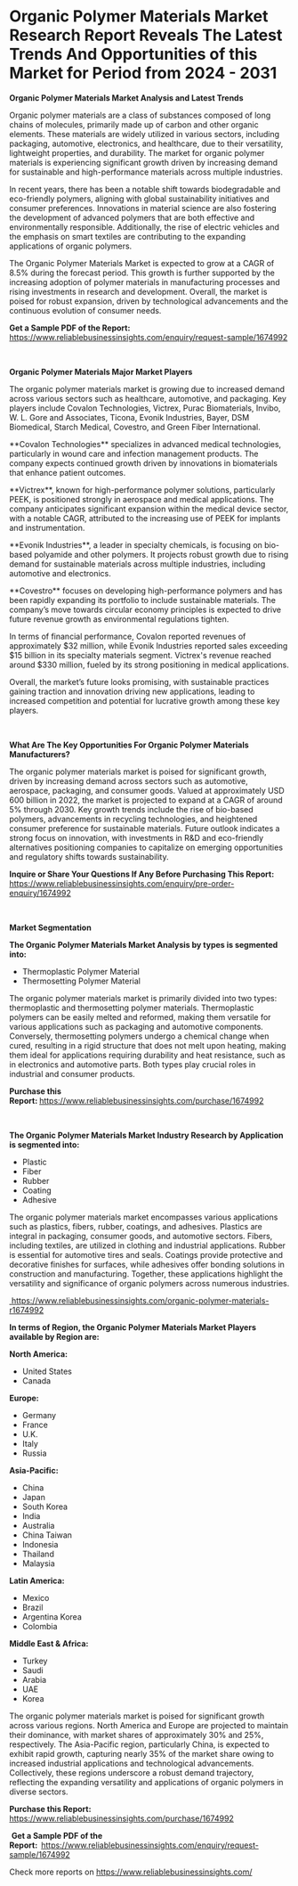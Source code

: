 <p><h1>Organic Polymer Materials Market Research Report Reveals The Latest Trends And Opportunities of this Market for Period from 2024 - 2031</h1></p><p><strong>Organic Polymer Materials Market Analysis and Latest Trends</strong></p>
<p><p>Organic polymer materials are a class of substances composed of long chains of molecules, primarily made up of carbon and other organic elements. These materials are widely utilized in various sectors, including packaging, automotive, electronics, and healthcare, due to their versatility, lightweight properties, and durability. The market for organic polymer materials is experiencing significant growth driven by increasing demand for sustainable and high-performance materials across multiple industries.</p><p>In recent years, there has been a notable shift towards biodegradable and eco-friendly polymers, aligning with global sustainability initiatives and consumer preferences. Innovations in material science are also fostering the development of advanced polymers that are both effective and environmentally responsible. Additionally, the rise of electric vehicles and the emphasis on smart textiles are contributing to the expanding applications of organic polymers.</p><p>The Organic Polymer Materials Market is expected to grow at a CAGR of 8.5% during the forecast period. This growth is further supported by the increasing adoption of polymer materials in manufacturing processes and rising investments in research and development. Overall, the market is poised for robust expansion, driven by technological advancements and the continuous evolution of consumer needs.</p></p>
<p><strong>Get a Sample PDF of the Report:&nbsp;</strong> <a href="https://www.reliablebusinessinsights.com/enquiry/request-sample/1674992?utm_campaign=100&utm_medium=2&utm_source=Github&utm_content=ia&utm_term=28122024&utm_id=organic-polymer-materials">https://www.reliablebusinessinsights.com/enquiry/request-sample/1674992</a></p>
<p>&nbsp;</p>
<p><strong>Organic Polymer Materials Major Market Players</strong></p>
<p><p>The organic polymer materials market is growing due to increased demand across various sectors such as healthcare, automotive, and packaging. Key players include Covalon Technologies, Victrex, Purac Biomaterials, Invibo, W. L. Gore and Associates, Ticona, Evonik Industries, Bayer, DSM Biomedical, Starch Medical, Covestro, and Green Fiber International.</p><p>**Covalon Technologies** specializes in advanced medical technologies, particularly in wound care and infection management products. The company expects continued growth driven by innovations in biomaterials that enhance patient outcomes. </p><p>**Victrex**, known for high-performance polymer solutions, particularly PEEK, is positioned strongly in aerospace and medical applications. The company anticipates significant expansion within the medical device sector, with a notable CAGR, attributed to the increasing use of PEEK for implants and instrumentation.</p><p>**Evonik Industries**, a leader in specialty chemicals, is focusing on bio-based polyamide and other polymers. It projects robust growth due to rising demand for sustainable materials across multiple industries, including automotive and electronics.</p><p>**Covestro** focuses on developing high-performance polymers and has been rapidly expanding its portfolio to include sustainable materials. The company’s move towards circular economy principles is expected to drive future revenue growth as environmental regulations tighten.</p><p>In terms of financial performance, Covalon reported revenues of approximately $32 million, while Evonik Industries reported sales exceeding $15 billion in its specialty materials segment. Victrex's revenue reached around $330 million, fueled by its strong positioning in medical applications.</p><p>Overall, the market’s future looks promising, with sustainable practices gaining traction and innovation driving new applications, leading to increased competition and potential for lucrative growth among these key players.</p></p>
<p>&nbsp;</p>
<p><strong>What Are The Key Opportunities For Organic Polymer Materials Manufacturers?</strong></p>
<p><p>The organic polymer materials market is poised for significant growth, driven by increasing demand across sectors such as automotive, aerospace, packaging, and consumer goods. Valued at approximately USD 600 billion in 2022, the market is projected to expand at a CAGR of around 5% through 2030. Key growth trends include the rise of bio-based polymers, advancements in recycling technologies, and heightened consumer preference for sustainable materials. Future outlook indicates a strong focus on innovation, with investments in R&D and eco-friendly alternatives positioning companies to capitalize on emerging opportunities and regulatory shifts towards sustainability.</p></p>
<p><strong>Inquire or Share Your Questions If Any Before Purchasing This Report:</strong> <a href="https://www.reliablebusinessinsights.com/enquiry/pre-order-enquiry/1674992?utm_campaign=100&utm_medium=2&utm_source=Github&utm_content=ia&utm_term=28122024&utm_id=organic-polymer-materials">https://www.reliablebusinessinsights.com/enquiry/pre-order-enquiry/1674992</a></p>
<p>&nbsp;</p>
<p><strong>Market Segmentation</strong></p>
<p><strong>The Organic Polymer Materials Market Analysis by types is segmented into:</strong></p>
<p><ul><li>Thermoplastic Polymer Material</li><li>Thermosetting Polymer Material</li></ul></p>
<p><p>The organic polymer materials market is primarily divided into two types: thermoplastic and thermosetting polymer materials. Thermoplastic polymers can be easily melted and reformed, making them versatile for various applications such as packaging and automotive components. Conversely, thermosetting polymers undergo a chemical change when cured, resulting in a rigid structure that does not melt upon heating, making them ideal for applications requiring durability and heat resistance, such as in electronics and automotive parts. Both types play crucial roles in industrial and consumer products.</p></p>
<p><strong>Purchase this Report:&nbsp;</strong><a href="https://www.reliablebusinessinsights.com/purchase/1674992?utm_campaign=100&utm_medium=2&utm_source=Github&utm_content=ia&utm_term=28122024&utm_id=organic-polymer-materials">https://www.reliablebusinessinsights.com/purchase/1674992</a></p>
<p>&nbsp;</p>
<p><strong>The Organic Polymer Materials Market Industry Research by Application is segmented into:</strong></p>
<p><ul><li>Plastic</li><li>Fiber</li><li>Rubber</li><li>Coating</li><li>Adhesive</li></ul></p>
<p><p>The organic polymer materials market encompasses various applications such as plastics, fibers, rubber, coatings, and adhesives. Plastics are integral in packaging, consumer goods, and automotive sectors. Fibers, including textiles, are utilized in clothing and industrial applications. Rubber is essential for automotive tires and seals. Coatings provide protective and decorative finishes for surfaces, while adhesives offer bonding solutions in construction and manufacturing. Together, these applications highlight the versatility and significance of organic polymers across numerous industries.</p></p>
<p><a href="https://www.reliablebusinessinsights.com/organic-polymer-materials-r1674992?utm_campaign=100&utm_medium=2&utm_source=Github&utm_content=ia&utm_term=28122024&utm_id=organic-polymer-materials">&nbsp;https://www.reliablebusinessinsights.com/organic-polymer-materials-r1674992</a></p>
<p><strong>In terms of Region, the Organic Polymer Materials Market Players available by Region are:</strong></p>
<p>
    <p> <strong> North America: </strong>
        <ul>
            <li>United States</li>
            <li>Canada</li>
        </ul>
        </p> 
    <p> <strong> Europe: </strong>
        <ul>
            <li>Germany</li>
            <li>France</li>
            <li>U.K.</li>
            <li>Italy</li>
            <li>Russia</li>
        </ul>
        </p> 
    <p> <strong> Asia-Pacific: </strong>
        <ul>
            <li>China</li>
            <li>Japan</li>
            <li>South Korea</li>
            <li>India</li>
            <li>Australia</li>
            <li>China Taiwan</li>
            <li>Indonesia</li>
            <li>Thailand</li>
            <li>Malaysia</li>
        </ul>
        </p> 
    <p> <strong> Latin America: </strong>
        <ul>
            <li>Mexico</li>
            <li>Brazil</li>
            <li>Argentina Korea</li>
            <li>Colombia</li>
        </ul>
        </p> 
    <p> <strong> Middle East & Africa: </strong>
        <ul>
            <li>Turkey</li>
            <li>Saudi</li>
            <li>Arabia</li>
            <li>UAE</li>
            <li>Korea</li>
        </ul>
    </p>
    </p>
<p><p>The organic polymer materials market is poised for significant growth across various regions. North America and Europe are projected to maintain their dominance, with market shares of approximately 30% and 25%, respectively. The Asia-Pacific region, particularly China, is expected to exhibit rapid growth, capturing nearly 35% of the market share owing to increased industrial applications and technological advancements. Collectively, these regions underscore a robust demand trajectory, reflecting the expanding versatility and applications of organic polymers in diverse sectors.</p></p>
<p><strong>Purchase this Report: </strong><a href="https://www.reliablebusinessinsights.com/purchase/1674992?utm_campaign=100&utm_medium=2&utm_source=Github&utm_content=ia&utm_term=28122024&utm_id=organic-polymer-materials">https://www.reliablebusinessinsights.com/purchase/1674992</a></p>
<p>&nbsp;<strong>Get a Sample PDF of the Report:&nbsp;&nbsp;</strong><a href="https://www.reliablebusinessinsights.com/enquiry/request-sample/1674992?utm_campaign=100&utm_medium=2&utm_source=Github&utm_content=ia&utm_term=28122024&utm_id=organic-polymer-materials">https://www.reliablebusinessinsights.com/enquiry/request-sample/1674992</a></p>
<p><strong></strong></p>
<p>Check more reports on <a href="https://www.reliablebusinessinsights.com/?utm_campaign=100&utm_medium=2&utm_source=Github&utm_content=ia&utm_term=28122024&utm_id=organic-polymer-materials">https://www.reliablebusinessinsights.com/</a></p>